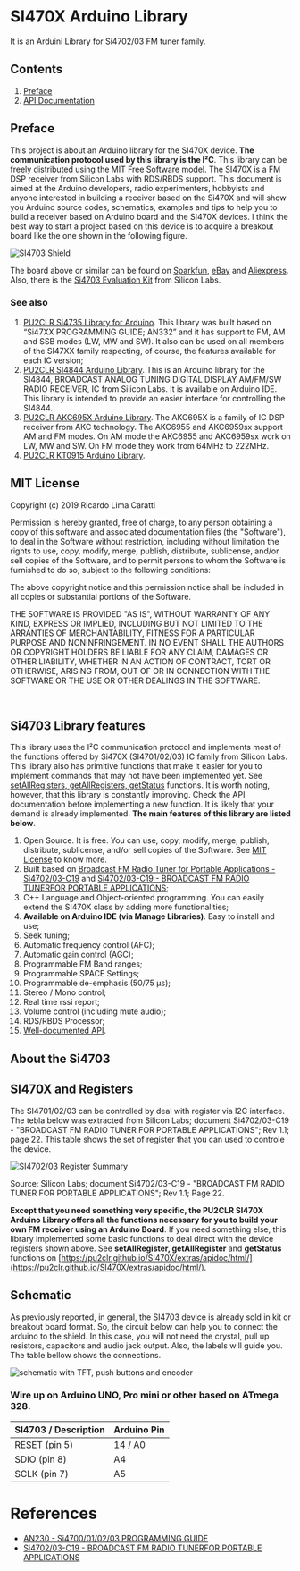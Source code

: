 # SI470X Arduino Library

It is an Arduini Library for Si4702/03 FM tuner family. 


## Contents

1. [Preface](https://pu2clr.github.io/SI470X#preface)
2. [API Documentation](https://pu2clr.github.io/SI470X/extras/apidoc/html)


## Preface

This project is about an Arduino library for the SI470X device. __The communication protocol used by this library is the I²C__. This library can be freely distributed using the MIT Free Software model. 
The SI470X is a FM DSP receiver from Silicon Labs with RDS/RBDS support. This document is aimed at the Arduino developers, radio experimenters, hobbyists and anyone interested in building a receiver based on the Si470X and will show you Arduino source codes, schematics, examples and tips to help you to build a receiver based on Arduino board and the SI470X devices. I think the best way to start a project based on this device is to acquire a breakout board like the one shown in the following figure. 

![SI4703 Shield](https://github.com/pu2clr/SI470X/blob/master/extras/images/si4703_module0.png)

The board above or similar can be found on [Sparkfun](https://www.sparkfun.com/products/12938), [eBay](https://www.ebay.com/) and [Aliexpress](https://pt.aliexpress.com/af/SI4703.html?d=y&origin=n&SearchText=SI4703&catId=0&initiative_id=SB_20200626043355).  Also, there is the [Si4703 Evaluation Kit](https://www.silabs.com/products/development-tools/audio-and-radio/si4703-evaluation-kit) from Silicon Labs. 


### See also

1. [PU2CLR Si4735 Library for Arduino](https://pu2clr.github.io/SI4735/). This library was built based on “Si47XX PROGRAMMING GUIDE; AN332” and it has support to FM, AM and SSB modes (LW, MW and SW). It also can be used on all members of the SI47XX family respecting, of course, the features available for each IC version; 
2. [PU2CLR SI4844 Arduino Library](https://github.com/pu2clr/SI4844). This is an Arduino library for the SI4844, BROADCAST ANALOG TUNING DIGITAL DISPLAY AM/FM/SW RADIO RECEIVER,  IC from Silicon Labs.  It is available on Arduino IDE. This library is intended to provide an easier interface for controlling the SI4844.
3. [PU2CLR AKC695X Arduino Library](https://pu2clr.github.io/AKC695X/). The AKC695X is a family of IC DSP receiver from AKC technology. The AKC6955 and AKC6959sx support AM and FM modes. On AM mode the AKC6955 and AKC6959sx work on LW, MW and SW. On FM mode they work from 64MHz to 222MHz.
4. [PU2CLR KT0915 Arduino Library](https://pu2clr.github.io/KT0915/).



## MIT License 

Copyright (c) 2019 Ricardo Lima Caratti

Permission is hereby granted, free of charge, to any person obtaining a copy of this software and associated documentation files (the "Software"), to deal in the Software without restriction, including without limitation the rights to use, copy, modify, merge, publish, distribute, sublicense, and/or sell copies of the Software, and to permit persons to whom the Software is furnished to do so, subject to the following conditions:

The above copyright notice and this permission notice shall be included in all copies or substantial portions of the Software.

THE SOFTWARE IS PROVIDED "AS IS", WITHOUT WARRANTY OF ANY KIND, EXPRESS OR IMPLIED, INCLUDING BUT NOT LIMITED TO THE ARRANTIES OF MERCHANTABILITY, FITNESS FOR A PARTICULAR PURPOSE AND NONINFRINGEMENT. IN NO EVENT SHALL THE AUTHORS OR COPYRIGHT HOLDERS BE LIABLE FOR ANY CLAIM, DAMAGES OR OTHER LIABILITY, WHETHER IN AN ACTION OF CONTRACT, TORT OR OTHERWISE, ARISING FROM, OUT OF OR IN CONNECTION WITH THE SOFTWARE OR THE USE OR OTHER DEALINGS IN THE SOFTWARE.

<BR>

## Si4703 Library features

This library uses the I²C communication protocol and implements most of the functions offered by Si470X (SI4701/02/03) IC family from Silicon Labs. This library also has primitive functions that make it easier for you to implement commands that may not have been implemented yet. See [setAllRegisters, getAllRegisters, getStatus](https://pu2clr.github.io/SI470X/extras/apidoc/html/) functions. It is worth noting, however, that this library is constantly improving. Check the API documentation before implementing a new function. It is likely that your demand is already implemented. __The main features of this library are listed below__.


1. Open Source. It is free. You can use, copy, modify, merge, publish, distribute, sublicense, and/or sell copies of the Software. See [MIT License](https://pu2clr.github.io/SI470X/#mit-license) to know more.  
2. Built based on [Broadcast FM Radio Tuner for Portable Applications - Si4702/03-C19](https://www.silabs.com/documents/public/data-shorts/Si4702-03-C19-short.pdf) and [Si4702/03-C19 - BROADCAST FM RADIO TUNERFOR PORTABLE APPLICATIONS](https://www.silabs.com/documents/public/data-sheets/Si4702-03-C19.pdf);
3. C++ Language and Object-oriented programming. You can easily extend the SI470X class by adding more functionalities;
4. __Available on Arduino IDE (via Manage Libraries)__. Easy to install and use;
5. Seek tuning;
6. Automatic frequency control (AFC);
7. Automatic gain control (AGC);
8. Programmable FM Band ranges;
9. Programmable SPACE Settings; 
10. Programmable de-emphasis (50/75 μs);
11. Stereo / Mono control;
12. Real time rssi report; 
13. Volume control (including mute audio);
14. RDS/RBDS Processor;
15. [Well-documented API](https://pu2clr.github.io/SI470X/extras/apidoc/html/).


## About the Si4703



## SI470X and Registers

The SI4701/02/03 can be controlled by deal with register via I2C interface.  The tebla below was extracted from Silicon Labs; document Si4702/03-C19 - "BROADCAST FM RADIO TUNER FOR PORTABLE APPLICATIONS"; Rev 1.1; page 22. This table shows the set of register that you can used to controle the device.


![SI4702/03 Register Summary](https://github.com/pu2clr/SI470X/blob/master/extras/images/SI470X_REGISTER_SUMMARY.png)

Source: Silicon Labs; document Si4702/03-C19 - "BROADCAST FM RADIO TUNER FOR PORTABLE APPLICATIONS"; Rev 1.1; Page 22.

__Except that you need something very specific, the PU2CLR SI470X Arduino Library offers all the functions necessary for you to build your own FM receiver using an Arduino Board__.  If you need something else, this library implemented some basic functions to deal direct with the device registers shown above. See __setAllRegister, getAllRegister__ and __getStatus__ functions on [https://pu2clr.github.io/SI470X/extras/apidoc/html/](https://pu2clr.github.io/SI470X/extras/apidoc/html/).


## Schematic

As previously reported, in general, the SI4703 device is already sold in kit or breakout board format. So, the circuit below can help you to connect the arduino to the shield. In this case, you will not need the crystal, pull up resistors, capacitors and audio jack output. Also, the labels will guide you.  The table bellow shows the connections. 


![schematic with TFT, push buttons and encoder](https://github.com/pu2clr/SI470X/blob/master/extras/images/basic_circuit.png)



### Wire up on Arduino UNO, Pro mini or other based on ATmega 328.

| SI4703 / Description      |  Arduino Pin  |
| --------------------      | ------------  |
| RESET (pin 5)             |     14 / A0   |
| SDIO (pin  8)             |     A4        |
| SCLK (pin  7)             |     A5        |



# References 

* [AN230 - Si4700/01/02/03 PROGRAMMING GUIDE](https://www.silabs.com/documents/public/application-notes/AN230.pdf)
* [Si4702/03-C19 - BROADCAST FM RADIO TUNERFOR PORTABLE APPLICATIONS](https://www.silabs.com/documents/public/data-sheets/Si4702-03-C19.pdf)

